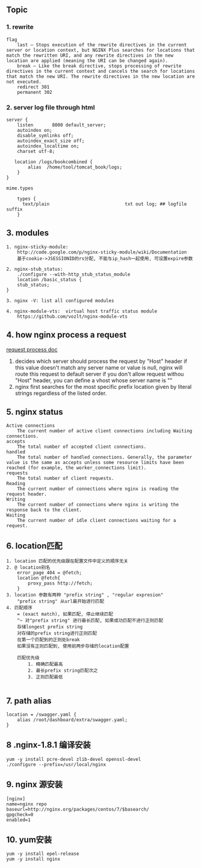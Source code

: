 ## Topic
### 1. rewrite
```
flag
    last – Stops execution of the rewrite directives in the current server or location context, but NGINX Plus searches for locations that match the rewritten URI, and any rewrite directives in the new location are applied (meaning the URI can be changed again).
    break – Like the break directive, stops processing of rewrite directives in the current context and cancels the search for locations that match the new URI. The rewrite directives in the new location are not executed.
    redirect 301
    permanent 302
```

### 2. server log file through html 
```
server {
    listen       8000 default_server;
    autoindex on;
    disable_symlinks off;
    autoindex_exact_size off;
    autoindex_localtime on;
    charset utf-8;

   location /logs/bookcombined {
        alias  /home/tool/tomcat_book/logs;
    }
}

```
```
mime.types 

    types {
      text/plain                            txt out log; ## logfile suffix
    }

```
## 3. modules
```
1. nginx-sticky-module:
    http://code.google.com/p/nginx-sticky-module/wiki/Documentation
    基于cookie->JSESSIONID的rs分配, 不能与ip_hash一起使用, 可设置expire参数

2. nginx-stub_status:
    ./configure --with-http_stub_status_module
    location /basic_status {
    stub_status;
}

3. nginx -V: list all configured modules

4. nginx-module-vts:  virtual host traffic status module
    https://github.com/vozlt/nginx-module-vts
```

## 4. how nginx process a request

[request process doc](http://nginx.org/en/docs/http/request_processing.html)
1. decides which server should process the request by "Host" header
    if this value doesn't match any server name or value is null, nginx will 
    route this request to default server
    if you don't allow request withou "Host" header, you can define a vhost whose
    server name is ""
2. nginx first searches for the most specific prefix location given by literal strings regardless of the listed order. 


## 5. nginx status
```
Active connections
    The current number of active client connections including Waiting connections.
accepts
    The total number of accepted client connections.
handled
    The total number of handled connections. Generally, the parameter value is the same as accepts unless some resource limits have been reached (for example, the worker_connections limit).
requests
    The total number of client requests.
Reading
    The current number of connections where nginx is reading the request header.
Writing
    The current number of connections where nginx is writing the response back to the client.
Waiting
    The current number of idle client connections waiting for a request.

```
## 6. location匹配
```
1. location 匹配的优先级跟在配置文件中定义的顺序无关
2. @ location别名
    error_page 404 = @fetch;
    location @fetch{
        proxy_pass http://fetch;
    }
3. location 参数有两种 "prefix string" , "regular expresion"
    "prefix string" 从url最开始进行匹配
4. 匹配顺序
    = (exact match), 如果匹配, 停止继续匹配
    ^~ 对"prefix string" 进行最长匹配, 如果成功匹配不进行正则匹配
    存储longest prefix string
    对存储的prefix string进行正则匹配
    在第一个匹配到的正则处break
    如果没有正则匹配到, 使用前两步存储的location配置

    匹配优先级
        1. 精确匹配最高
        2. 最长prefix string匹配次之
        3. 正则匹配最低
    
```

## 7. path alias
```
location = /swagger.yaml {
    alias /root/dashboard/extra/swagger.yaml;
}
```

## 8 .nginx-1.8.1 编译安装
```
yum -y install pcre-devel zlib-devel openssl-devel
./configure --prefix=/usr/local/nginx
```

## 9. nginx 源安装
```
[nginx]
name=nginx repo
baseurl=http://nginx.org/packages/centos/7/$basearch/
gpgcheck=0
enabled=1
```

## 10. yum安装
```
yum -y install epel-release
yum -y install nginx
```
